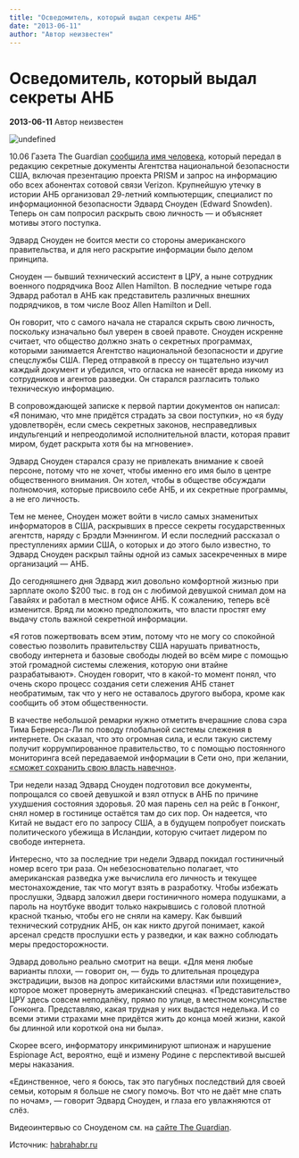 ```yaml
---
title: "Осведомитель, который выдал секреты АНБ"
date: "2013-06-11"
author: "Автор неизвестен"
---
```


# Осведомитель, который выдал секреты АНБ

**2013-06-11** Автор неизвестен

![undefined](http://habrastorage.org/storage2/bda/b36/e1b/bdab36e1b37d2afe0bd5c0dbef74bae2.jpg)

10.06 Газета The Guardian [сообщила имя человека](http://www.guardian.co.uk/world/2013/jun/09/edward-snowden-nsa-whistleblower-surveillance), который передал в редакцию секретные документы Агентства национальной безопасности США, включая презентацию проекта PRISM и запрос на информацию обо всех абонентах сотовой связи Verizon. Крупнейшую утечку в истории АНБ организовал 29-летний компьютерщик, специалист по информационной безопасности Эдвард Сноуден (Edward Snowden). Теперь он сам попросил раскрыть свою личность — и объясняет мотивы этого поступка.

Эдвард Сноуден не боится мести со стороны американского правительства, и для него раскрытие информации было делом принципа.

Сноуден — бывший технический ассистент в ЦРУ, а ныне сотрудник военного подрядчика Booz Allen Hamilton. В последние четыре года Эдвард работал в АНБ как представитель различных внешних подрядчиков, в том числе Booz Allen Hamilton и Dell.

Он говорит, что с самого начала не старался скрыть свою личность, поскольку изначально был уверен в своей правоте. Сноуден искренне считает, что общество должно знать о секретных программах, которыми занимается Агентство национальной безопасности и другие спецслужбы США. Перед отправкой в прессу он тщательно изучил каждый документ и убедился, что огласка не нанесёт вреда никому из сотрудников и агентов разведки. Он старался разгласить только техническую информацию.

В сопровождающей записке к первой партии документов он написал: «Я понимаю, что мне придётся страдать за свои поступки», но «я буду удовлетворён, если смесь секретных законов, несправедливых индульгенций и непреодолимой исполнительной власти, которая правит миром, будет раскрыта хотя бы на мгновение».

Эдвард Сноуден старался сразу не привлекать внимание к своей персоне, потому что не хочет, чтобы именно его имя было в центре общественного внимания. Он хотел, чтобы в обществе обсуждали полномочия, которые присвоило себе АНБ, и их секретные программы, а не его личность.

Тем не менее, Сноуден может войти в число самых знаменитых информаторов в США, раскрывших в прессе секреты государственных агентств, наряду с Брэдли Мэннингом. И если последний рассказал о преступлениях армии США, о которых и до этого было известно, то Эдвард Сноуден раскрыл тайны одной из самых засекреченных в мире организаций — АНБ.

До сегодняшнего дня Эдвард жил довольно комфортной жизнью при зарплате около $200 тыс. в год он с любимой девушкой снимал дом на Гавайях и работал в местном офисе АНБ. К сожалению, теперь всё изменится. Вряд ли можно предположить, что власти простят ему выдачу столь важной секретной информации.

«Я готов пожертвовать всем этим, потому что не могу со спокойной совестью позволить правительству США нарушать приватность, свободу интернета и базовые свободы людей во всём мире с помощью этой громадной системы слежения, которую они втайне разрабатывают». Сноуден говорит, что в какой-то момент понял, что очень скоро процесс создания сети слежения АНБ станет необратимым, так что у него не оставалось другого выбора, кроме как сообщить об этом общественности.

В качестве небольшой ремарки нужно отметить вчерашние слова сэра Тима Бернерса-Ли по поводу глобальной системы слежения в интернете. Он сказал, что это огромная сила, и если такую систему получит коррумпированное правительство, то с помощью постоянного мониторинга всей передаваемой информации в Сети оно, при желании, [«сможет сохранить свою власть навечно»](http://www.telegraph.co.uk/technology/internet/10107784/Web-inventor-Berners-Lee-warns-forces-are-trying-to-take-control.html).

Три недели назад Эдвард Сноуден подготовил все документы, попрощался со своей девушкой и взял отпуск в АНБ по причине ухудшения состояния здоровья. 20 мая парень сел на рейс в Гонконг, снял номер в гостинице остаётся там до сих пор. Он надеется, что Китай не выдаст его по запросу США, а в будущем попробует поискать политического убежища в Исландии, которую считает лидером по свободе интернета.

Интересно, что за последние три недели Эдвард покидал гостиничный номер всего три раза. Он небезосновательно полагает, что американская разведка уже вычислила его личность и текущее местонахождение, так что могут взять в разработку. Чтобы избежать прослушки, Эдвард заложил двери гостиничного номера подушками, а пароль на ноутбуке вводит только накрывшись с головой плотной красной тканью, чтобы его не сняли на камеру. Как бывший технический сотрудник АНБ, он как никто другой понимает, какой арсенал средств прослушки есть у разведки, и как важно соблюдать меры предосторожности.

Эдвард довольно реально смотрит на вещи. «Для меня любые варианты плохи, — говорит он, — будь то длительная процедура экстрадиции, вызов на допрос китайскими властями или похищение», которое может провернуть американский спецназ. «Представительство ЦРУ здесь совсем неподалёку, прямо по улице, в местном консульстве Гонконга. Представляю, какая трудная у них выдастся неделька. И со всеми этими страхами мне придётся жить до конца моей жизни, какой бы длинной или короткой она ни была».

Скорее всего, информатору инкриминируют шпионаж и нарушение Espionage Act, вероятно, ещё и измену Родине с перспективой высшей меры наказания.

«Единственное, чего я боюсь, так это пагубных последствий для своей семьи, которым я больше не смогу помочь. Вот что не даёт мне спать по ночам», — говорит Эдвард Сноуден, и глаза его увлажняются от слёз.

Видеоинтервью со Сноуденом см. на [сайте The Guardian](http://www.guardian.co.uk/world/2013/jun/09/edward-snowden-nsa-whistleblower-surveillance).

Источник: [habrahabr.ru](http://habrahabr.ru/post/182698/)